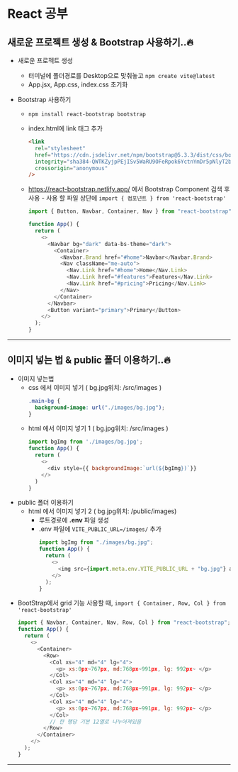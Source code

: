 # React 공부

## 새로운 프로젝트 생성 & Bootstrap 사용하기..🔥

- 새로운 프로젝트 생성
  - 터미널에 폴더경로를 Desktop으로 맞춰놓고 `npm create vite@latest`
  - App.jsx, App.css, index.css 초기화
- Bootstrap 사용하기

  - `npm install react-bootstrap bootstrap`
  - index.html에 link 태그 추가
    ```html
    <link
      rel="stylesheet"
      href="https://cdn.jsdelivr.net/npm/bootstrap@5.3.3/dist/css/bootstrap.min.css"
      integrity="sha384-QWTKZyjpPEjISv5WaRU9OFeRpok6YctnYmDr5pNlyT2bRjXh0JMhjY6hW+ALEwIH"
      crossorigin="anonymous"
    />
    ```
  - https://react-bootstrap.netlify.app/ 에서 Bootstrap Component 검색 후 사용 - 사용 할 파일 상단에 `import { 컴포넌트 } from 'react-bootstrap'`

    ```js
    import { Button, Navbar, Container, Nav } from "react-bootstrap";

    function App() {
      return (
        <>
          <Navbar bg="dark" data-bs-theme="dark">
            <Container>
              <Navbar.Brand href="#home">Navbar</Navbar.Brand>
              <Nav className="me-auto">
                <Nav.Link href="#home">Home</Nav.Link>
                <Nav.Link href="#features">Features</Nav.Link>
                <Nav.Link href="#pricing">Pricing</Nav.Link>
              </Nav>
            </Container>
          </Navbar>
          <Button variant="primary">Primary</Button>
        </>
      );
    }
    ```

---

## 이미지 넣는 법 & public 폴더 이용하기..🔥

- 이미지 넣는법
  - css 에서 이미지 넣기 ( bg.jpg위치: /src/images )
    ```css
    .main-bg {
      background-image: url("./images/bg.jpg");
    }
    ```
  - html 에서 이미지 넣기 1 ( bg.jpg위치: /src/images )
    ```js
    import bgImg from './images/bg.jpg';
    function App() {
      return (
        <>
          <div style={{ backgroundImage:`url(${bgImg})`}}
        </>
      )
    }
    ```
- public 폴더 이용하기
  - html 에서 이미지 넣기 2 ( bg.jpg위치: /public/images)
    - 루트경로에 **.env** 파일 생성
    - .env 파일에 `VITE_PUBLIC_URL=/images/` 추가
      ```js
      import bgImg from "./images/bg.jpg";
      function App() {
        return (
          <>
            <img src={import.meta.env.VITE_PUBLIC_URL + "bg.jpg"} alt="bgImg" />
          </>
        );
      }
      ```
- BootStrap에서 grid 기능 사용할 때, `import { Container, Row, Col } from 'react-bootstrap'`
  ```js
  import { Navbar, Container, Nav, Row, Col } from "react-bootstrap";
  function App() {
    return (
      <>
        <Container>
          <Row>
            <Col xs="4" md="4" lg="4">
              <p> xs:0px~767px, md:768px~991px, lg: 992px~ </p>
            </Col>
            <Col xs="4" md="4" lg="4">
              <p> xs:0px~767px, md:768px~991px, lg: 992px~ </p>
            </Col>
            <Col xs="4" md="4" lg="4">
              <p> xs:0px~767px, md:768px~991px, lg: 992px~ </p>
            </Col>
            // 한 행당 기본 12열로 나누어져있음
          </Row>
        </Container>
      </>
    );
  }
  ```

---
